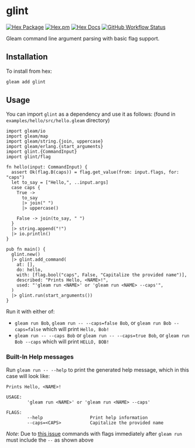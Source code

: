 # glint

[![Hex Package](https://img.shields.io/hexpm/v/glint?color=ffaff3&label=%F0%9F%93%A6)](https://hex.pm/packages/glint)
[![Hex.pm](https://img.shields.io/hexpm/dt/glint?color=ffaff3)](https://hex.pm/packages/glint)
[![Hex Docs](https://img.shields.io/badge/hex-docs-ffaff3?label=%F0%9F%93%9A)](https://hexdocs.pm/glint/)
[![GitHub Workflow Status](https://img.shields.io/github/workflow/status/tanklesxl/glint/test)](https://github.com/tanklesxl/glint/actions)

Gleam command line argument parsing with basic flag support.

## Installation

To install from hex:

```sh
gleam add glint
```

## Usage

You can import `glint` as a dependency and use it as follows:
(found in `examples/hello/src/hello.gleam` directory)

```gleam
import gleam/io
import gleam/map
import gleam/string.{join, uppercase}
import gleam/erlang.{start_arguments}
import glint.{CommandInput}
import glint/flag

fn hello(input: CommandInput) {
  assert Ok(flag.B(caps)) = flag.get_value(from: input.flags, for: "caps")
  let to_say = ["Hello,", ..input.args]
  case caps {
    True ->
      to_say
      |> join(" ")
      |> uppercase()

    False -> join(to_say, " ")
  }
  |> string.append("!")
  |> io.println()
}

pub fn main() {
  glint.new()
  |> glint.add_command(
    at: [],
    do: hello,
    with: [flag.bool("caps", False, "Capitalize the provided name")],
    described: "Prints Hello, <NAME>!",
    used: "'gleam run <NAME>' or 'gleam run <NAME> --caps'",
  )
  |> glint.run(start_arguments())
}

```

Run it with either of:

- `gleam run Bob`, `gleam run -- --caps=false Bob`, or `gleam run Bob --caps=false`  which will print `Hello, Bob!`
- `gleam run -- --caps Bob` or  `gleam run -- --caps=true Bob`, or `gleam run Bob --caps` which will print `HELLO, BOB!`

### Built-In Help messages

Run `gleam run -- --help` to print the generated help message, which in this case will look like:

```text
Prints Hello, <NAME>!

USAGE:
        'gleam run <NAME>' or 'gleam run <NAME> --caps'

FLAGS:
        --help                  Print help information
        --caps=<CAPS>           Capitalize the provided name
```

*Note*: Due to [this issue](https://github.com/gleam-lang/gleam/issues/1457) commands with flags immediately after `gleam run` must include the `--` as shown above
